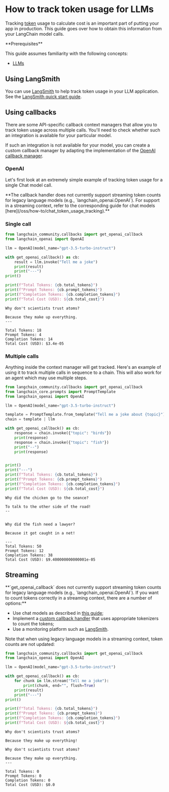 # How to track token usage for LLMs

Tracking [token](/oss/concepts/tokens/) usage to calculate cost is an important part of putting your app in production. This guide goes over how to obtain this information from your LangChain model calls.

<Info>
**Prerequisites**


This guide assumes familiarity with the following concepts:

- [LLMs](/oss/concepts/text_llms)
</Info>

## Using LangSmith

You can use [LangSmith](https://www.langchain.com/langsmith) to help track token usage in your LLM application. See the [LangSmith quick start guide](https://docs.smith.langchain.com/).

## Using callbacks

There are some API-specific callback context managers that allow you to track token usage across multiple calls. You'll need to check whether such an integration is available for your particular model.

If such an integration is not available for your model, you can create a custom callback manager by adapting the implementation of the [OpenAI callback manager](https://python.langchain.com/api_reference/community/callbacks/langchain_community.callbacks.openai_info.OpenAICallbackHandler.html).

### OpenAI

Let's first look at an extremely simple example of tracking token usage for a single Chat model call.

<Warning>
**The callback handler does not currently support streaming token counts for legacy language models (e.g., `langchain_openai.OpenAI`). For support in a streaming context, refer to the corresponding guide for chat models [here](/oss/how-to/chat_token_usage_tracking).**


</Warning>

### Single call


```python
from langchain_community.callbacks import get_openai_callback
from langchain_openai import OpenAI

llm = OpenAI(model_name="gpt-3.5-turbo-instruct")

with get_openai_callback() as cb:
    result = llm.invoke("Tell me a joke")
    print(result)
    print("---")
print()

print(f"Total Tokens: {cb.total_tokens}")
print(f"Prompt Tokens: {cb.prompt_tokens}")
print(f"Completion Tokens: {cb.completion_tokens}")
print(f"Total Cost (USD): ${cb.total_cost}")
```
```output
Why don't scientists trust atoms?

Because they make up everything.
---

Total Tokens: 18
Prompt Tokens: 4
Completion Tokens: 14
Total Cost (USD): $3.4e-05
```
### Multiple calls

Anything inside the context manager will get tracked. Here's an example of using it to track multiple calls in sequence to a chain. This will also work for an agent which may use multiple steps.


```python
from langchain_community.callbacks import get_openai_callback
from langchain_core.prompts import PromptTemplate
from langchain_openai import OpenAI

llm = OpenAI(model_name="gpt-3.5-turbo-instruct")

template = PromptTemplate.from_template("Tell me a joke about {topic}")
chain = template | llm

with get_openai_callback() as cb:
    response = chain.invoke({"topic": "birds"})
    print(response)
    response = chain.invoke({"topic": "fish"})
    print("--")
    print(response)


print()
print("---")
print(f"Total Tokens: {cb.total_tokens}")
print(f"Prompt Tokens: {cb.prompt_tokens}")
print(f"Completion Tokens: {cb.completion_tokens}")
print(f"Total Cost (USD): ${cb.total_cost}")
```
```output
Why did the chicken go to the seance?

To talk to the other side of the road!
--


Why did the fish need a lawyer?

Because it got caught in a net!

---
Total Tokens: 50
Prompt Tokens: 12
Completion Tokens: 38
Total Cost (USD): $9.400000000000001e-05
```
## Streaming

<Warning>
**`get_openai_callback` does not currently support streaming token counts for legacy language models (e.g., `langchain_openai.OpenAI`). If you want to count tokens correctly in a streaming context, there are a number of options:**


- Use chat models as described in [this guide](/oss/how-to/chat_token_usage_tracking);
- Implement a [custom callback handler](/oss/how-to/custom_callbacks/) that uses appropriate tokenizers to count the tokens;
- Use a monitoring platform such as [LangSmith](https://www.langchain.com/langsmith).
</Warning>

Note that when using legacy language models in a streaming context, token counts are not updated:


```python
from langchain_community.callbacks import get_openai_callback
from langchain_openai import OpenAI

llm = OpenAI(model_name="gpt-3.5-turbo-instruct")

with get_openai_callback() as cb:
    for chunk in llm.stream("Tell me a joke"):
        print(chunk, end="", flush=True)
    print(result)
    print("---")
print()

print(f"Total Tokens: {cb.total_tokens}")
print(f"Prompt Tokens: {cb.prompt_tokens}")
print(f"Completion Tokens: {cb.completion_tokens}")
print(f"Total Cost (USD): ${cb.total_cost}")
```
```output
Why don't scientists trust atoms?

Because they make up everything!

Why don't scientists trust atoms?

Because they make up everything.
---

Total Tokens: 0
Prompt Tokens: 0
Completion Tokens: 0
Total Cost (USD): $0.0
```
